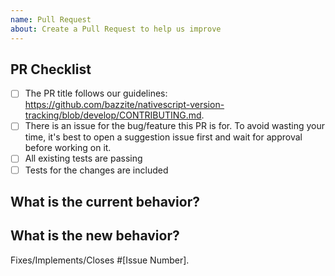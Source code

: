 ```yaml
---
name: Pull Request
about: Create a Pull Request to help us improve
---
```


<!--
Thank you for your contribution! 

Please make sure to read the Contributing Guidelines (https://www.bazzite.com/docs/nativescript-version-tracking/contributing) before Submitting a Pull Request.

If your issue doesn't follow the Guidelines above, it will be closed immediately.
-->

<!-- PULL REQUEST TEMPLATE -->
<!-- (Update "[ ]" to "[x]" to check a box) -->

## PR Checklist

- [ ] The PR title follows our guidelines: https://github.com/bazzite/nativescript-version-tracking/blob/develop/CONTRIBUTING.md.
- [ ] There is an issue for the bug/feature this PR is for. To avoid wasting your time, it's best to open a suggestion issue first and wait for approval before working on it.
- [ ] All existing tests are passing
- [ ] Tests for the changes are included

## What is the current behavior?
<!-- Please describe the current behavior that you are modifying, or link to a relevant issue. -->

## What is the new behavior?
<!-- Describe the changes. -->

Fixes/Implements/Closes #[Issue Number].

<!-- If this PR contains a breaking change, please describe the impact and migration path for existing applications below. -->

<!-- 
BREAKING CHANGES:


[Describe the impact of the changes here.]

Migration steps:
[Provide a migration path for existing applications.]
-->
